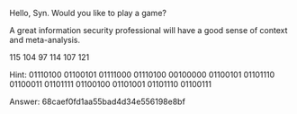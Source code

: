 Hello, Syn.  Would you like to play a game?

A great information security professional will have a good sense of context and meta-analysis.  

115 104 97 114 107 121

Hint:
01110100 01100101 01111000 01110100 00100000 01100101 01101110 01100011 01101111 01100100 01101001 01101110 01100111

Answer: 68caef0fd1aa55bad4d34e556198e8bf